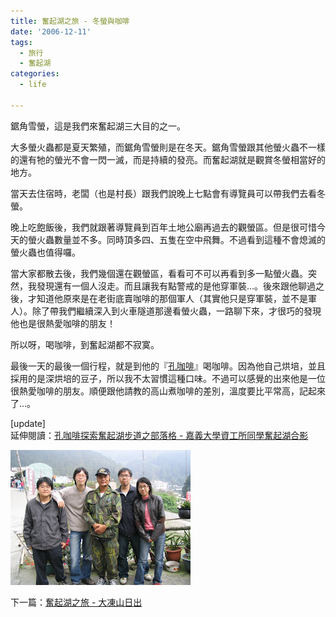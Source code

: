 ```yaml
---
title: 奮起湖之旅 - 冬螢與咖啡
date: '2006-12-11'
tags:
  - 旅行
  - 奮起湖
categories:
  - life

---
```

鋸角雪螢，這是我們來奮起湖三大目的之一。  
  
大多螢火蟲都是夏天繁殖，而鋸角雪螢則是在冬天。鋸角雪螢跟其他螢火蟲不一樣的還有牠的螢光不會一閃一滅，而是持續的發亮。而奮起湖就是觀賞冬螢相當好的地方。  
  
當天去住宿時，老闆（也是村長）跟我們說晚上七點會有導覽員可以帶我們去看冬螢。  
  
晚上吃飽飯後，我們就跟著導覽員到百年土地公廟再過去的觀螢區。但是很可惜今天的螢火蟲數量並不多。同時頂多四、五隻在空中飛舞。不過看到這種不會熄滅的螢火蟲也值得囉。  
  
當大家都散去後，我們幾個還在觀螢區，看看可不可以再看到多一點螢火蟲。突然，我發現還有一個人沒走。而且讓我有點警戒的是他穿軍裝…。後來跟他聊過之後，才知道他原來是在老街底賣咖啡的那個軍人（其實他只是穿軍裝，並不是軍人）。除了帶我們繼續深入到火車隧道那邊看螢火蟲，一路聊下來，才很巧的發現他也是很熱愛咖啡的朋友！  
  
所以呀，喝咖啡，到奮起湖都不寂寞。  
  
最後一天的最後一個行程，就是到他的『[孔咖啡](http://tw.myblog.yahoo.com/jw!sY5t9aWQGRRpi40bPc2yv0Uzgvst/)』喝咖啡。因為他自己烘培，並且採用的是深烘培的豆子，所以我不太習慣這種口味。不過可以感覺的出來他是一位很熱愛咖啡的朋友。順便跟他請教的高山煮咖啡的差別，溫度要比平常高，記起來了…。  
  
\[update\]  
延伸閱讀：[孔咖啡探索奮起湖步道之部落格 - 嘉義大學資工所同學奮起湖合影](http://tw.myblog.yahoo.com/kong-cafe/article?mid=1000&prev=1002&next=990&l=a&fid=9)  
  

[![](images/0.JPG)](http://picasaweb.google.com/yurenju/TravelOfFencihu/photo#5007135004354228066)

[](http://picasaweb.google.com/yurenju/TravelOfFencihu)  

下一篇：[奮起湖之旅 - 大凍山日出](http://yurenju.blogspot.com/2006/12/blog-post_9124.html)